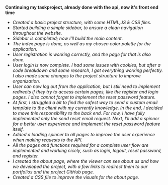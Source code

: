 **Continuing my taskproject, already done with the api, now it's front end time**

- *Created a basic project structure, with some HTML,JS & CSS files.*
- *Started building a simple sidebar, to ensure a clean navigation throughout the website.*
- *Sidebar is completed; now I'll build the main content.*
- *The index page is done, as well as my chosen color palette for the application.*
- *User registration is working correctly, and the page for that is also done.*
- *User login is now complete. I had some issues with cookies, but after a code breakdown and some research, I got everything working perfectly. I also made some changes to the project structure to improve organization.*
- *User can now log out from the application, but I still need to implement redirects if they try to access certain pages, like the register and login pages. I also cannot forget to implement the reset password feature.*
- *At first, I struggled a bit to find the safest way to send a custom email template to the client with my currently knowledge. In the end, I decided to move this responsibility to the back end. For now, I have fully implemented only the send reset email request. Next, I'll add a spinner for a better user experience and implement the reset password feature itself.*
- *Added a loading spinner to all pages to improve the user experience when making requests to the API.*
- *All the pages and functions required for a complete user flow are implemented and working nicely, such as login, logout, reset password, and register.*
- *I created the about page, where the viewer can see about us and how we developed the project, with a few links to redirect them to our portfolios and the project GitHub page.*
- *Created a CSS file to improve the visuals for the about page.*